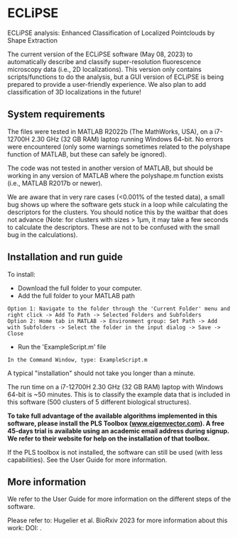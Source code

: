 # ECLiPSE
ECLiPSE analysis: Enhanced Classification of Localized Pointclouds by Shape Extraction

The current version of the ECLiPSE software (May 08, 2023) to automatically describe and classify super-resolution fluorescence microscopy data (i.e., 2D localizations). 
This version only contains scripts/functions to do the analysis, but a GUI version of ECLiPSE is being prepared to provide a user-friendly experience. We also plan to add classification of 3D localizations in the future!

## System requirements
The files were tested in MATLAB R2022b (The MathWorks, USA), on a i7-12700H 2.30 GHz (32 GB RAM) laptop running Windows 64-bit. No errors were encountered (only some warnings sometimes related to the polyshape function of MATLAB, but these can safely be ignored). 

The code was not tested in another version of MATLAB, but should be working in any version of MATLAB where the polyshape.m function exists (i.e., MATLAB R2017b or newer).

We are aware that in very rare cases (<0.001% of the tested data), a small bug shows up where the software gets stuck in a loop while calculating the descriptors for the clusters. You should notice this by the waitbar that does not advance (Note: for clusters with sizes > 1μm, it may take a few seconds to calculate the descriptors. These are not to be confused with the small bug in the calculations).

## Installation and run guide
To install:
  - Download the full folder to your computer.
  - Add the full folder to your MATLAB path 
  ```
  Option 1: Navigate to the folder through the 'Current Folder' menu and right click -> Add To Path -> Selected Folders and Subfolders
  Option 2: Home tab in MATLAB -> Environment group: Set Path -> Add with Subfolders -> Select the folder in the input dialog -> Save -> Close
  ```
  - Run the 'ExampleScript.m' file
  ```
  In the Command Window, type: ExampleScript.m
  ```
A typical "installation" should not take you longer than a minute.

The run time on a i7-12700H 2.30 GHz (32 GB RAM) laptop with Windows 64-bit is ~50 minutes. This is to classify the example data that is included in this software (500 clusters of 5 different biological structures).

**To take full advantage of the available algorithms implemented in this software, please install the PLS Toolbox (www.eigenvector.com). A free 45-days trial is available using an academic email address during signup. We refer to their website for help on the installation of that toolbox.**

If the PLS toolbox is not installed, the software can still be used (with less capabilities). See the User Guide for more information.

## More information
We refer to the User Guide for more information on the different steps of the software.

Please refer to: Hugelier et al. BioRxiv 2023 for more information about this work: DOI: .

